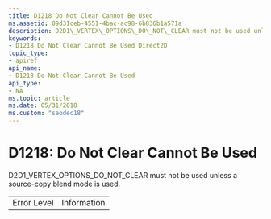 ```yaml
---
title: D1218 Do Not Clear Cannot Be Used
ms.assetid: 09d31ceb-4551-4bac-ac98-6b836b1a571a
description: D2D1\_VERTEX\_OPTIONS\_DO\_NOT\_CLEAR must not be used unless a source-copy blend mode is used.
keywords:
- D1218 Do Not Clear Cannot Be Used Direct2D
topic_type:
- apiref
api_name:
- D1218 Do Not Clear Cannot Be Used
api_type:
- NA
ms.topic: article
ms.date: 05/31/2018
ms.custom: "seodec18"
---
```


# D1218: Do Not Clear Cannot Be Used

D2D1\_VERTEX\_OPTIONS\_DO\_NOT\_CLEAR must not be used unless a source-copy blend mode is used.



|             |             |
|-------------|-------------|
| Error Level | Information |



 

 

 




